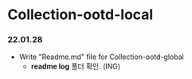 # Collection-ootd-local

### 22.01.28

* Write "Readme.md" file for Collection-ootd-global 
    - **readme log** 폴더 확인. (ING)
